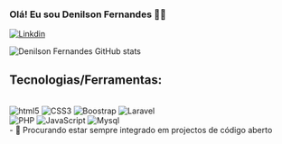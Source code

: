 ### Olá! Eu sou Denilson Fernandes 🖐🏾
[![Linkdin](https://img.shields.io/badge/LinkedIn-0077B5?style=for-the-badge&logo=linkedin&logoColor=white)](https://www.linkedin.com/in/denilson-fernandes-962917167/)

![Denilson Fernandes GitHub stats](https://github-readme-stats.vercel.app/api?username=DenilsonFernandes18&show_icons=true&theme=radical)

## Tecnologias/Ferramentas:
<div><br/>
    <img alt="html5" src="https://img.shields.io/badge/HTML-239120?style=for-the-badge&logo=html5&logoColor=white"/>
    <img alt="CSS3" src="https://img.shields.io/badge/CSS-239120?&style=for-the-badge&logo=css3&logoColor=white"/>
    <img alt="Boostrap" src="https://img.shields.io/badge/Bootstrap-563D7C?style=for-the-badge&logo=bootstrap&logoColor=white"/>
    <img alt="Laravel" src="https://img.shields.io/badge/Laravel-FF2D20?style=for-the-badge&logo=laravel&logoColor=white"/><br/>
    <img alt="PHP" src="https://img.shields.io/badge/PHP-777BB4?style=for-the-badge&logo=php&logoColor=white"/>
    <img alt="JavaScript" src="https://img.shields.io/badge/JavaScript-F7DF1E?style=for-the-badge&logo=javascript&logoColor=black"/>
    <img alt="Mysql" src="https://img.shields.io/badge/MySQL-00000F?style=for-the-badge&logo=mysql&logoColor=white"/>
    
</div>
- 💬 Procurando estar sempre integrado em projectos de código aberto
